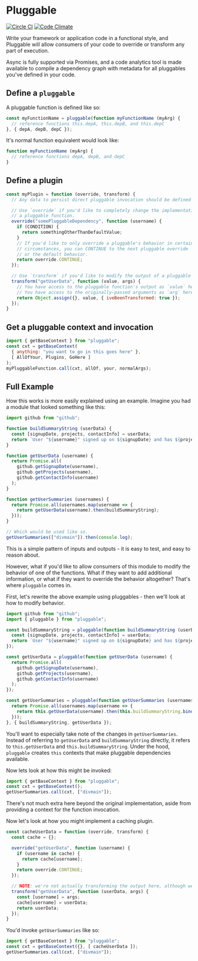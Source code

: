 # Pluggable

[![Circle CI](https://circleci.com/gh/interlockjs/pluggable.svg?style=svg)](https://circleci.com/gh/interlockjs/pluggable) [![Code Climate](https://codeclimate.com/github/interlockjs/pluggable/badges/gpa.svg)](https://codeclimate.com/github/interlockjs/pluggable)

Write your framework or application code in a functional style, and Pluggable will allow consumers of your code to override or transform any part of execution.

Async is fully supported via Promises, and a code analytics tool is made available to compile a dependency graph with metadata for all pluggables you've defined in your code.

## Define a `pluggable`

A pluggable function is defined like so:

```javascript
const myFunctionName = pluggable(function myFunctionName (myArg) {
  // reference functions this.depA, this.depB, and this.depC
}, { depA, depB, depC });
```

It's normal function equivalent would look like:

```javascript
function myFunctionName (myArg) {
  // reference functions depA, depB, and depC
}
```


## Define a plugin

```javascript
const myPlugin = function (override, transform) {
  // Any data to persist direct pluggable invocation should be defined here.

  // Use `override` if you'd like to completely change the implementation of
  // a pluggable function.
  override("somePluggableDependency", function (username) {
    if (CONDITION) {
      return somethingOtherThanDefaultValue;
    }
    // If you'd like to only override a pluggable's behavior in certain
    // circumstances, you can CONTINUE to the next pluggable override
    // or the default behavior.
    return override.CONTINUE;
  });

  // Use `transform` if you'd like to modify the output of a pluggable function.
  transform("getUserData", function (value, args) {
    // You have access to the pluggable function's output as `value` here.
    // You have access to the originally-passed arguments as `arg` here.
    return Object.assign({}, value, { iveBeenTransformed: true });
  });
}
```


## Get a pluggable context and invocation

```javascript
import { getBaseContext } from "pluggable";
const cxt = getBaseContext(
  { anything: "you want to go in this goes here" },
  [ AllOfYour, Plugins, GoHere ]
);
myPluggableFunction.call(cxt, allOf, your, normalArgs);
```

## Full Example

How this works is more easily explained using an example.  Imagine you had a module that looked something like this:

```javascript
import github from "github";

function buildSummaryString (userData) {
  const [signupDate, projects, contactInfo] = userData;
  return `User "${username}" signed up on ${signupDate} and has ${projects.length} projects.`;
}

function getUserData (username) {
  return Promise.all(
    github.getSignupDate(username),
    github.getProjects(username),
    github.getContactInfo(username)
  );
}

function getUserSummaries (usernames) {
  return Promise.all(usernames.map(username => {
    return getUserData(username).then(buildSummaryString);
  }));
}

// Which would be used like so.
getUserSummaries(["divmain"]).then(console.log);
```

This is a simple pattern of inputs and outputs - it is easy to test, and easy to reason about.

However, what if you'd like to allow consumers of this module to modify the behavior of one of the functions.  What if they want to add additional information, or what if they want to override the behavior altogether?  That's where `pluggable` comes in.

First, let's rewrite the above example using pluggables - then we'll look at how to modify behavior.

```javascript
import github from "github";
import { pluggable } from "pluggable";

const buildSummaryString = pluggable(function buildSummaryString (userData) {
  const [signupDate, projects, contactInfo] = userData;
  return `User "${username}" signed up on ${signupDate} and has ${projects.length} projects.`;
});

const getUserData = pluggable(function getUserData (username) {
  return Promise.all(
    github.getSignupDate(username),
    github.getProjects(username),
    github.getContactInfo(username)
  );
});

const getUserSummaries = pluggable(function getUserSummaries (usernames) {
  return Promise.all(usernames.map(username => {
    return this.getUserData(username).then(this.buildSummaryString.bind(this));
  }));
}, { buildSummaryString, getUserData });
```

You'll want to especially take note of the changes in `getUserSummaries`.  Instead of referring to `getUserData` and `buildSummaryString` directly, it refers to `this.getUserData` and `this.buildSummaryString`.  Under the hood, `pluggable` creates `this` contexts that make pluggable dependencies available.

Now lets look at how this might be invoked:

```javascript
import { getBaseContext } from "pluggable";
const cxt = getBaseContext();
getUserSummaries.call(cxt, ["divmain"]);
```

There's not much extra here beyond the original implementation, aside from providing a context for the function invocation.

Now let's look at how you might implement a caching plugin.

```javascript
const cacheUserData = function (override, transform) {
  const cache = {};

  override("getUserData", function (username) {
    if (username in cache) {
      return cache[username];
    }
    return override.CONTINUE;
  });

  // NOTE: we're not actually transforming the output here, although we could.
  transform("getUserData", function (userData, args) {
    const [username] = args;
    cache[username] = userData;
    return userData;
  });
}
```

You'd invoke `getUserSummaries` like so:

```javascript
import { getBaseContext } from "pluggable";
const cxt = getBaseContext({}, [ cacheUserData ]);
getUserSummaries.call(cxt, ["divmain"]);
```



